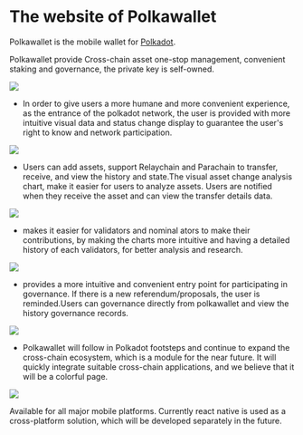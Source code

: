# The website of Polkawallet
Polkawallet is the mobile wallet for [Polkadot](https://polkadot.network).

Polkawallet provide Cross-chain asset one-stop management, convenient staking and governance, the private key is self-owned. 

![](images/1.png)


- In order to give users a more humane and more convenient experience, as the entrance of the polkadot network, the user is provided with more intuitive visual data and status change display to guarantee the user's right to know and network participation.

![](images/2.png)

- Users can add assets, support Relaychain and Parachain to transfer, receive, and view the history and state.The visual asset change analysis chart, make it easier for users to analyze assets. Users are notified when they receive the asset and can view the transfer details data.

![](images/3.png)

- makes it easier for validators and nominal ators to make their contributions, by making the charts more intuitive and having a detailed history of each validators, for better analysis and research.

![](images/4.png)

- provides a more intuitive and convenient entry point for participating in governance. If there is a new referendum/proposals, the user is reminded.Users can governance directly from polkawallet and view the history governance records.

![](images/5.png)

- Polkawallet will follow in Polkadot footsteps and continue to expand the cross-chain ecosystem, which is a module for the near future. It will quickly integrate suitable cross-chain applications, and we believe that it will be a colorful page.

![](images/6.png)

Available for all major mobile platforms. Currently react native is used as a cross-platform solution, which will be developed separately in the future.


